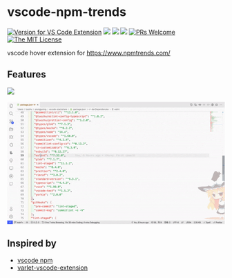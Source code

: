 # vscode-npm-trends

[![Version for VS Code Extension](https://vsmarketplacebadge.apphb.com/version-short/youngjuning.npm-trends.svg?logo=visual-studio-code)](https://marketplace.visualstudio.com/items?itemName=youngjuning.npm-trends)
[![](https://vsmarketplacebadge.apphb.com/installs/youngjuning.npm-trends.svg)](https://marketplace.visualstudio.com/items?itemName=youngjuning.npm-trends)
[![](https://vsmarketplacebadge.apphb.com/rating/youngjuning.npm-trends.svg)](https://marketplace.visualstudio.com/items?itemName=youngjuning.npm-trends)
[![](https://vsmarketplacebadge.apphb.com/trending-monthly/youngjuning.npm-trends.svg)](https://marketplace.visualstudio.com/items?itemName=youngjuning.npm-trends)
[![PRs Welcome](https://img.shields.io/badge/PRs-welcome-green.svg)](https://github.com/youngjuning/awesome-frontend-actions/blob/main/CONTRIBUTING.md)
[![The MIT License](https://img.shields.io/badge/license-MIT-blue.svg)](http://opensource.org/licenses/MIT)

vscode hover extension for https://www.npmtrends.com/

## Features

![](https://cdn.jsdelivr.net/gh/youngjuning/images/202110281838138.png)

![](./assets/screenshot.gif)

## Inspired by

- [vscode npm](https://github.com/microsoft/vscode/tree/main/extensions/npm)
- [varlet-vscode-extension](https://github.com/haoziqaq/varlet/tree/dev/packages/varlet-vscode-extension/)
